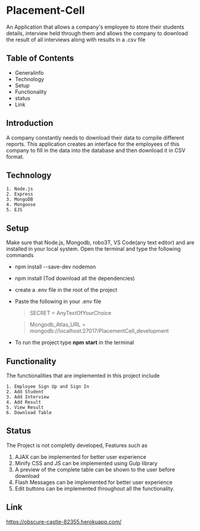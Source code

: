 # Placement-Cell

An Application that allows a company's employee to store their students details, interview held through them and allows 
the company to download the result of all interviews along with results in a .csv file

## Table of Contents
* Generalinfo
* Technology
* Setup
* Functionality
* status
* Link

## Introduction
A company constantly needs to download their data to compile different reports. This application creates an interface for the employees of this company to fill in the data into the database and then download it in CSV format.

    
## Technology
    1. Node.js
    2. Express
    3. MongoDB
    4. Mongoose
    5. EJS

## Setup
   Make sure that Node.js, Mongodb, robo3T, VS Code(any text editor) and  are installed in your local system. 
   Open the terminal and type the following commands
   * npm install --save-dev nodemon
   * npm install (Tod download all the dependencies)
   * create a .env file in the root of the project
   * Paste the following in your .env file
   
        >SECRET = AnyTextOfYourChoice
        
        >Mongodb_Atlas_URL = mongodb://localhost:27017/PlacementCell_development
   * To run the project type **npm start** in the terminal

## Functionality
The functionalities that are implemented in this project include
    
    1. Employee Sign Up and Sign In
    2. Add Student 
    3. Add Interview
    4. Add Result
    5. View Result
    6. Download Table
   
## Status
The Project is not completly developed, Features such as 
  1. AJAX can be implemented for better user experience
  2. Minify CSS and JS can be implemented using Gulp library 
  3. A preview of the complete table can be shown to the user before download
  4. Flash Messages can be implemented for better user experience
  5. Edit buttons can be implemented throughout all the functionality.
  
## Link
https://obscure-castle-82355.herokuapp.com/
